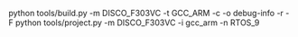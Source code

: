 

python tools/build.py -m DISCO_F303VC -t GCC_ARM -c -o debug-info -r -F
python tools/project.py -m DISCO_F303VC -i gcc_arm -n RTOS_9

